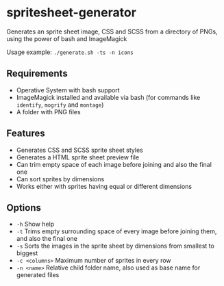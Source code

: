 # spritesheet-generator
Generates an sprite sheet image, CSS and SCSS from a directory of PNGs, using the power of bash and ImageMagick

Usage example: `./generate.sh -ts -n icons`

## Requirements
* Operative System with bash support
* ImageMagick installed and available via bash (for commands like `identify`, `mogrify` and `montage`)
* A folder with PNG files

## Features
* Generates CSS and SCSS sprite sheet styles
* Generates a HTML sprite sheet preview file
* Can trim empty space of each image before joining and also the final one
* Can sort sprites by dimensions
* Works either with sprites having equal or different dimensions

## Options
* `-h` Show help
* `-t` Trims empty surrounding space of every image before joining them, and also the final one
* `-s` Sorts the images in the sprite sheet by dimensions from smallest to biggest
* `-c <columns>` Maximum number of sprites in every row
* `-n <name>` Relative child folder name, also used as base name for generated files

